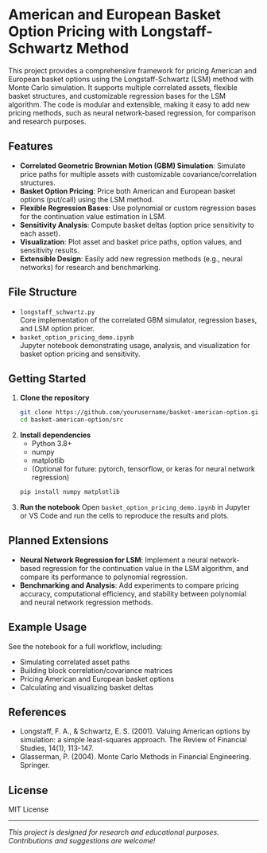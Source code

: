 # American and European Basket Option Pricing with Longstaff-Schwartz Method

This project provides a comprehensive framework for pricing American and European basket options using the Longstaff-Schwartz (LSM) method with Monte Carlo simulation. It supports multiple correlated assets, flexible basket structures, and customizable regression bases for the LSM algorithm. The code is modular and extensible, making it easy to add new pricing methods, such as neural network-based regression, for comparison and research purposes.

## Features
- **Correlated Geometric Brownian Motion (GBM) Simulation**: Simulate price paths for multiple assets with customizable covariance/correlation structures.
- **Basket Option Pricing**: Price both American and European basket options (put/call) using the LSM method.
- **Flexible Regression Bases**: Use polynomial or custom regression bases for the continuation value estimation in LSM.
- **Sensitivity Analysis**: Compute basket deltas (option price sensitivity to each asset).
- **Visualization**: Plot asset and basket price paths, option values, and sensitivity results.
- **Extensible Design**: Easily add new regression methods (e.g., neural networks) for research and benchmarking.

## File Structure
- `longstaff_schwartz.py`  
  Core implementation of the correlated GBM simulator, regression bases, and LSM option pricer.
- `basket_option_pricing_demo.ipynb`  
  Jupyter notebook demonstrating usage, analysis, and visualization for basket option pricing and sensitivity.

## Getting Started
1. **Clone the repository**
   ```sh
   git clone https://github.com/yourusername/basket-american-option.git
   cd basket-american-option/src
   ```
2. **Install dependencies**
   - Python 3.8+
   - numpy
   - matplotlib
   - (Optional for future: pytorch, tensorflow, or keras for neural network regression)
   ```sh
   pip install numpy matplotlib
   ```
3. **Run the notebook**
   Open `basket_option_pricing_demo.ipynb` in Jupyter or VS Code and run the cells to reproduce the results and plots.

## Planned Extensions
- **Neural Network Regression for LSM**: Implement a neural network-based regression for the continuation value in the LSM algorithm, and compare its performance to polynomial regression.
- **Benchmarking and Analysis**: Add experiments to compare pricing accuracy, computational efficiency, and stability between polynomial and neural network regression methods.

## Example Usage
See the notebook for a full workflow, including:
- Simulating correlated asset paths
- Building block correlation/covariance matrices
- Pricing American and European basket options
- Calculating and visualizing basket deltas

## References
- Longstaff, F. A., & Schwartz, E. S. (2001). Valuing American options by simulation: a simple least-squares approach. The Review of Financial Studies, 14(1), 113-147.
- Glasserman, P. (2004). Monte Carlo Methods in Financial Engineering. Springer.

## License
MIT License

---

*This project is designed for research and educational purposes. Contributions and suggestions are welcome!*
